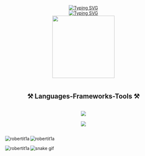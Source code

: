 <div align="center">
  <a href="https://git.io/typing-svg"
    ><img
      src="https://readme-typing-svg.demolab.com?font=Righteous&size=35&color=3399FF&center=true&vCenter=true&width=500&height=70&duration=4000&lines=Hi+There!;My+name+is+Junior;1st+Year;Always+do+your+Best"
      alt="Typing SVG"
  /></a>
</div>

<div align="center">
  <a href="https://git.io/typing-svg"
    ><img
      src="https://readme-typing-svg.demolab.com?font=Righteous&size=30&color=0039A9&center=true&vCenter=true&width=500&height=70&duration=4000&lines=Hello+World;Welcome+to+My+Profile+!;BSIT+|+DLL;and+GOD+will+do+the+rest"
      alt="Typing SVG"
  /></a>
</div>

<div align="center">
  <img height="200" src="https://i.imgur.com/1ZvVkDc.gif"  />
</div>

<br />

<h2 align="center">⚒️ Languages-Frameworks-Tools ⚒️</h2>
<br />

<div align="center">
  <img src="https://skillicons.dev/icons?i=html,css,vscode,github,git" />
</div>
<br />
<div align="center">
  <img src="https://skillicons.dev/icons?i=python,javascript" />
</div>
<br />

<p>
  <img
    align="left"
    src="https://github-readme-stats.vercel.app/api/top-langs?username=robertit1a&show_icons=true&locale=en&layout=compact"
    alt="robertit1a"
  />
</p>


<p>
  &nbsp;<img
    align="left"
    src="https://github-readme-stats.vercel.app/api?username=robertit1a&show_icons=true&locale=en"
    alt="robertit1a"
  />
</p>

<p>
  <img
    align="left"
    src="https://github-readme-streak-stats.herokuapp.com/?user=robertit1a&"
    alt="robertit1a"
  />
</p>



![snake gif](https://github.com/robertIT1A/robertIT1A/blob/output/github-contribution-grid-snake.gif)


<!-- - 🔭 I’m currently working on ...
- 🌱 I’m currently learning ...
- 👯 I’m looking to collaborate on ...
- 🤔 I’m looking for help with ...
- 💬 Ask me about ...
- 📫 How to reach me: ...
- 😄 Pronouns: ...
- ⚡ Fun fact: ...
--> 
